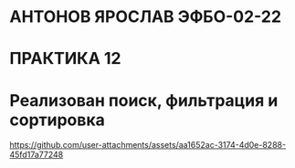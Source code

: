# АНТОНОВ ЯРОСЛАВ ЭФБО-02-22
# ПРАКТИКА 12
# Реализован поиск, фильтрация и сортировка 


https://github.com/user-attachments/assets/aa1652ac-3174-4d0e-8288-45fd17a77248


